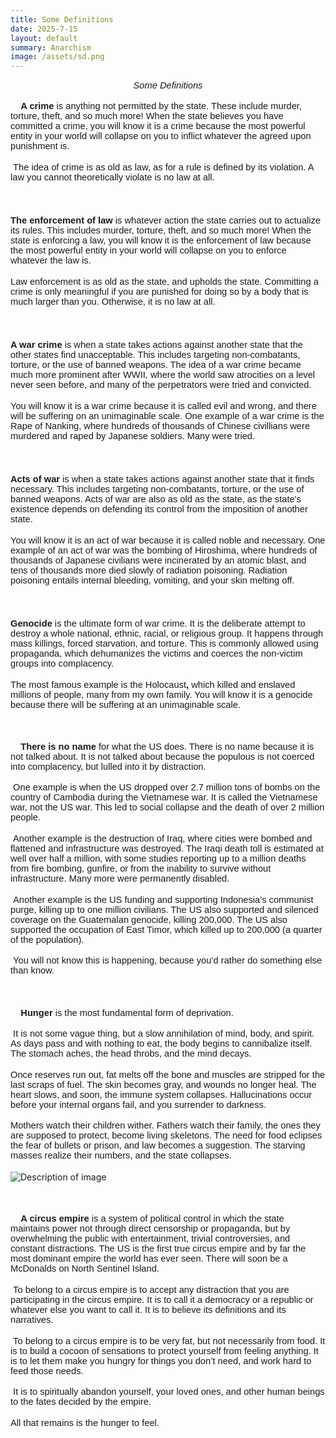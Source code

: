 ```yaml
---
title: Some Definitions
date: 2025-7-15
layout: default
summary: Anarchism
image: /assets/sd.png
---
```


<style>
  article {
    max-width: 800px;
    margin: 40px auto;
    padding: 0 20px;
    font-family: -apple-system, BlinkMacSystemFont, 'Segoe UI', Roboto, 'Helvetica Neue', sans-serif;
    line-height: 1.7;
  }

  h1 {
    font-size: 2rem;
    margin-bottom: 0.5em;
  }

  p {
    font-size: 1.05em;
    margin-bottom: 1.2em;
  }

  ol {
    counter-reset: list-counter;
    padding-left: 0;
  }

  li {
    list-style: none;
    margin-bottom: 2.5em;
    position: relative;
  }

  li::before {
    counter-increment: list-counter;
    content: counter(list-counter) ". ";
    font-weight: bold;
    font-size: 1.25em;
    position: absolute;
    left: -2.2em;
    top: 0;
    color: #ff4b4b;
  }

  .item-title {
    font-weight: bold;
    font-size: 1.25em;
    margin-bottom: 0.4em;
  }

</style>
<p style="text-align: center;"><em><span style="font-size:11pt;font-family:Arial,sans-serif;">Some Definitions</span></em></p>
<p><span style="font-size:11pt;font-family:Arial,sans-serif;">&nbsp; &nbsp;&nbsp;</span><strong><span style="font-size:11pt;font-family:Arial,sans-serif;">A crime</span></strong><span style="font-size:11pt;font-family:Arial,sans-serif;">&nbsp;is anything not permitted by the state. These include murder, torture, theft, and so much more! When the state believes you have committed a crime, you will know it is a crime because the most powerful entity in your world will collapse on you to inflict whatever the agreed upon punishment is.</span></p>
<p><span style="font-size:11pt;font-family:Arial,sans-serif;">&nbsp;</span><span style="font-size:11pt;font-family:Arial,sans-serif;">The idea of crime is as old as law, as for a rule is defined by its violation. A law you cannot theoretically violate is no law at all.&nbsp;</span></p>
<p><br></p>
<p><strong><span style="font-size:11pt;font-family:Arial,sans-serif;">The enforcement of law</span></strong><span style="font-size:11pt;font-family:Arial,sans-serif;">&nbsp;is whatever action the state carries out to actualize its rules. This includes murder, torture, theft, and so much more! When the state is enforcing a law, you will know it is the enforcement of law because the most powerful entity in your world will collapse on you to enforce whatever the law is.</span></p>
<p><span style="font-size:11pt;font-family:Arial,sans-serif;">Law enforcement is as old as the state, and upholds the state. Committing a crime is only meaningful if you are punished for doing so by a body that is much larger than you. Otherwise, it is no law at all.</span></p>
<p><br></p>
<p><strong><span style="font-size:11pt;font-family:Arial,sans-serif;">A war crime</span></strong><span style="font-size:11pt;font-family:Arial,sans-serif;">&nbsp;is when a state takes actions against another state that the other states find unacceptable. This includes targeting non-combatants, torture, or the use of banned weapons. The idea of a war crime became much more prominent after WWII, where the world saw atrocities on a level never seen before, and many of the perpetrators were tried and convicted.&nbsp;</span></p>
<p><span style="font-size:11pt;font-family:Arial,sans-serif;">You will know it is a war crime because it is called evil and wrong, and there will be suffering on an unimaginable scale. One example of a war crime is the Rape of Nanking, where hundreds of thousands of Chinese civillians were murdered and raped by Japanese soldiers. Many were tried.</span></p>
<p><br></p>
<p><strong><span style="font-size:11pt;font-family:Arial,sans-serif;">Acts of war</span></strong><span style="font-size:11pt;font-family:Arial,sans-serif;">&nbsp;is when a state takes actions against another state that it finds necessary. This includes targeting non-combatants, torture, or the use of banned weapons. Acts of war are also as old as the state, as the state&apos;s existence depends on defending its control from the imposition of another state.&nbsp;</span></p>
<p><span style="font-size:11pt;font-family:Arial,sans-serif;">You will know it is an act of war because it is called noble and necessary. One example of an act of war was the bombing of Hiroshima, where hundreds of thousands of Japanese civilians were incinerated by an atomic blast, and tens of thousands more died slowly of radiation poisoning. Radiation poisoning entails internal bleeding, vomiting, and your skin melting off.</span></p>
<p><br></p>
<p><strong><span style="font-size:11pt;font-family:Arial,sans-serif;">Genocide</span></strong><span style="font-size:11pt;font-family:Arial,sans-serif;">&nbsp;is the ultimate form of war crime. It is the deliberate attempt to destroy a whole national, ethnic, racial, or religious group. It happens through mass killings, forced starvation, and torture. This is commonly allowed using propaganda, which dehumanizes the victims and coerces the non-victim groups into complacency.&nbsp;</span></p>
<p><span style="font-size:11pt;font-family:Arial,sans-serif;">The most famous example is the Holocaust</span><strong><span style="font-size:11pt;font-family:Arial,sans-serif;">,</span></strong><span style="font-size:11pt;font-family:Arial,sans-serif;">&nbsp;which killed and enslaved millions of people, many from my own family. You will know it is a genocide because there will be suffering at an unimaginable scale.</span></p>
<p><span style="font-size:11pt;font-family:Arial,sans-serif;">&nbsp; &nbsp;&nbsp;</span></p>
<p><span style="font-size:11pt;font-family:Arial,sans-serif;">&nbsp; &nbsp;&nbsp;</span><strong><span style="font-size:11pt;font-family:Arial,sans-serif;">There is no name</span></strong><span style="font-size:11pt;font-family:Arial,sans-serif;">&nbsp;for what the US does. There is no name because it is not talked about. It is not talked about because the populous is not coerced into complacency, but lulled into it by distraction.&nbsp;</span></p>
<p><span style="font-size:11pt;font-family:Arial,sans-serif;">&nbsp;</span><span style="font-size:11pt;font-family:Arial,sans-serif;">One example is when the US dropped over 2.7 million tons of bombs on the country of Cambodia during the Vietnamese war. It is called the Vietnamese war, not the US war. This led to social collapse and the death of over 2 million people.&nbsp;</span></p>
<p><span style="font-size:11pt;font-family:Arial,sans-serif;">&nbsp;</span><span style="font-size:11pt;font-family:Arial,sans-serif;">Another example is the destruction of Iraq, where cities were bombed and flattened and infrastructure was destroyed. The Iraqi death toll is estimated at well over half a million, with some studies reporting up to a million deaths from fire bombing, gunfire, or from the inability to survive without infrastructure. Many more were permanently disabled.</span></p>
<p><span style="font-size:11pt;font-family:Arial,sans-serif;">&nbsp;</span><span style="font-size:11pt;font-family:Arial,sans-serif;">Another example is the US funding and supporting Indonesia&rsquo;s communist purge, killing up to one million civilians. The US also supported and silenced coverage on the Guatemalan genocide, killing 200,000. The US also supported the occupation of East Timor, which killed up to 200,000 (a quarter of the population).&nbsp;</span></p>
<p><span style="font-size:11pt;font-family:Arial,sans-serif;">&nbsp;</span><span style="font-size:11pt;font-family:Arial,sans-serif;">You will not know this is happening, because you&rsquo;d rather do something else than know.</span></p>
<p><span style="font-size:11pt;font-family:Arial,sans-serif;">&nbsp; &nbsp;&nbsp;</span></p>
<p><span style="font-size:11pt;font-family:Arial,sans-serif;">&nbsp; &nbsp;&nbsp;</span><strong><span style="font-size:11pt;font-family:Arial,sans-serif;">Hunger&nbsp;</span></strong><span style="font-size:11pt;font-family:Arial,sans-serif;">is the most fundamental form of deprivation.&nbsp;</span></p>
<p><span style="font-size:11pt;font-family:Arial,sans-serif;">&nbsp;</span><span style="font-size:11pt;font-family:Arial,sans-serif;">It is not some vague thing, but a slow annihilation of mind, body, and spirit. As days pass and with nothing to eat, the body begins to cannibalize itself. The stomach aches, the head throbs, and the mind decays.&nbsp;</span></p>
<p><span style="font-size:11pt;font-family:Arial,sans-serif;">Once reserves run out, fat melts off the bone and muscles are stripped for the last scraps of fuel. The skin becomes gray, and wounds no longer heal. The heart slows, and soon, the immune system collapses. Hallucinations occur before your internal organs fail, and you surrender to darkness.&nbsp;</span></p>
<p><span style="font-size:11pt;font-family:Arial,sans-serif;">Mothers watch their children wither. Fathers watch their family, the ones they are supposed to protect, become living skeletons. The need for food eclipses the fear of bullets or prison, and law becomes a suggestion. The starving masses realize their numbers, and the state collapses.&nbsp;</span></p>
<img src="path/to/your-image.jpg" alt="Description of image">
<p><br></p>
<p><span style="font-size:11pt;font-family:Arial,sans-serif;">&nbsp; &nbsp;&nbsp;</span><strong><span style="font-size:11pt;font-family:Arial,sans-serif;">A circus empire&nbsp;</span></strong><span style="font-size:11pt;font-family:Arial,sans-serif;">is a system of political control in which the state maintains power not through direct censorship or propaganda, but by overwhelming the public with entertainment, trivial controversies, and constant distractions. The US is the first true circus empire and by far the most dominant empire the world has ever seen. There will soon be a McDonalds on North Sentinel Island.</span></p>
<p><span style="font-size:11pt;font-family:Arial,sans-serif;">&nbsp;</span><span style="font-size:11pt;font-family:Arial,sans-serif;">To belong to a circus empire is to accept any distraction that you are participating in the circus empire. It is to call it a democracy or a republic or whatever else you want to call it. It is to believe its definitions and its narratives.</span></p>
<p><span style="font-size:11pt;font-family:Arial,sans-serif;">&nbsp;</span><span style="font-size:11pt;font-family:Arial,sans-serif;">To belong to a circus empire is to be very fat, but not necessarily from food. It is to build a cocoon of sensations to protect yourself from feeling anything. It is to let them make you hungry for things you don&rsquo;t need, and work hard to feed those needs.</span></p>
<p><span style="font-size:11pt;font-family:Arial,sans-serif;">&nbsp;</span><span style="font-size:11pt;font-family:Arial,sans-serif;">It is to spiritually abandon yourself, your loved ones, and other human beings to the fates decided by the empire.&nbsp;</span></p>
<p><span style="font-size:11pt;font-family:Arial,sans-serif;">All that remains is the hunger to feel.</span></p>
<p><span style="font-size:11pt;font-family:Arial,sans-serif;">&nbsp; &nbsp;&nbsp;</span></p>
<p><br></p>